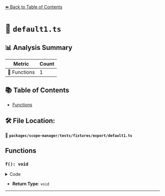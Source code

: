[⬅️ Back to Table of Contents](../../../../../index.md)

# 📄 `default1.ts`

## 📊 Analysis Summary

| Metric | Count |
|--------|-------|
| 🔧 Functions | 1 |

## 📚 Table of Contents

- [Functions](#functions)

## 🛠️ File Location:
📂 **`packages/scope-manager/tests/fixtures/export/default1.ts`**

## Functions

### `f(): void`

<details><summary>Code</summary>

```ts
export default function f() {}
```
</details>

- **Return Type**: `void`

---